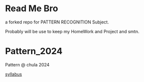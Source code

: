 # Read Me Bro
a forked repo for PATTERN RECOGNITION Subject.

Probably will be use to keep my HomeWork and Project and smtn.
# Pattern_2024
Pattern @ chula 2024

[syllabus](https://docs.google.com/document/d/12EVceCaGEcUXvDFoh3VJU1yuNi4iiUn3bmR8kt0yFgc/edit?usp=sharing)
